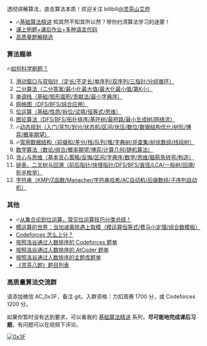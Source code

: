 透彻讲解算法，直击算法本质！欢迎关注 bilibili[@灵茶山艾府](https://space.bilibili.com/206214)

- 🔥[基础算法精讲](https://www.bilibili.com/video/BV1AP41137w7/) 知其然不知其所以然？带你扫清算法学习的迷雾！
- [课上例题+课后作业+多种语言代码](https://github.com/EndlessCheng/codeforces-go/blob/master/leetcode/README.md)
- [高质量题解精选](https://github.com/EndlessCheng/codeforces-go/blob/master/leetcode/SOLUTIONS.md)

### 算法题单

🔥[如何科学刷题？](https://leetcode.cn/circle/discuss/RvFUtj/)

1. [滑动窗口与双指针（定长/不定长/单序列/双序列/三指针/分组循环）](https://leetcode.cn/circle/discuss/0viNMK/)
2. [二分算法（二分答案/最小化最大值/最大化最小值/第K小）](https://leetcode.cn/circle/discuss/SqopEo/)
3. [单调栈（基础/矩形面积/贡献法/最小字典序）](https://leetcode.cn/circle/discuss/9oZFK9/)
4. [网格图（DFS/BFS/综合应用）](https://leetcode.cn/circle/discuss/YiXPXW/)
5. [位运算（基础/性质/拆位/试填/恒等式/思维）](https://leetcode.cn/circle/discuss/dHn9Vk/)
6. [图论算法（DFS/BFS/拓扑排序/基环树/最短路/最小生成树/网络流）](https://leetcode.cn/circle/discuss/01LUak/)
7. 🔥[动态规划（入门/背包/划分/状态机/区间/状压/数位/数据结构优化/树形/博弈/概率期望）](https://leetcode.cn/circle/discuss/tXLS3i/)
8. 🔥[常用数据结构（前缀和/差分/栈/队列/堆/字典树/并查集/树状数组/线段树）](https://leetcode.cn/circle/discuss/mOr1u6/)
9. [数学算法（数论/组合/概率期望/博弈/计算几何/随机算法）](https://leetcode.cn/circle/discuss/IYT3ss/)
10. [贪心与思维（基本贪心策略/反悔/区间/字典序/数学/思维/脑筋急转弯/构造）](https://leetcode.cn/circle/discuss/g6KTKL/)
11. [链表、二叉树与回溯（前后指针/快慢指针/DFS/BFS/直径/LCA/一般树/回溯/折半枚举）](https://leetcode.cn/circle/discuss/K0n2gO/)
12. [字符串（KMP/Z函数/Manacher/字符串哈希/AC自动机/后缀数组/子序列自动机）](https://leetcode.cn/circle/discuss/SJFwQI/)

### 其他

- 🔥[从集合论到位运算，常见位运算技巧分类总结！](https://leetcode.cn/circle/discuss/CaOJ45/)
- [模运算的世界：当加减乘除遇上取模（模运算恒等式/费马小定理/组合数模板）](https://leetcode.cn/circle/discuss/mDfnkW/)
- [Codeforces 怎么上分？](https://www.zhihu.com/question/353734418/answer/2353160035)
- [按照洛谷通过人数排序的 Codeforces 题单](https://www.luogu.com.cn/training/465300)
- [按照洛谷通过人数排序的 AtCoder 题单](https://www.luogu.com.cn/training/520035)
- [按照洛谷通过人数排序的主题库题单](https://www.luogu.com.cn/training/491073)
- [《灵茶八题》题目列表](https://zhuanlan.zhihu.com/p/31292765508)

### 高质量算法交流群

请添加微信 AC_0x3F，备注 git。入群资格：力扣周赛 1700 分，或 Codeforces 1200 分。

如果你暂时没有达到要求，可以看我的 [基础算法精讲](https://www.bilibili.com/video/BV1AP41137w7/) 系列，**尽可能地完成课后习题**，有问题可以在视频下评论。

[![0x3F](https://img.shields.io/badge/0x3F-MASTER%202208-orange?style=for-the-badge)](https://codeforces.com/profile/0x3F)

 <!-- 
<p align="left">
  <img src="https://github-readme-stats.vercel.app/api?username=EndlessCheng&show_icons=true&theme=tokyonight" alt="my github stats" width="450"/>&nbsp;
 <img src="https://github-readme-stats.vercel.app/api/top-langs/?username=EndlessCheng&layout=compact&theme=tokyonight" alt="languages" height="177">
</p>
-->
<!--
**EndlessCheng/EndlessCheng** is a ✨ _special_ ✨ repository because its `README.md` (this file) appears on your GitHub profile.

Here are some ideas to get you started:

- 🔭 I’m currently working on ...
- 🌱 I’m currently learning ...
- 👯 I’m looking to collaborate on ...
- 🤔 I’m looking for help with ...
- 💬 Ask me about ...
- 📫 How to reach me: ...
- 😄 Pronouns: ...
- ⚡ Fun fact: ...
-->
